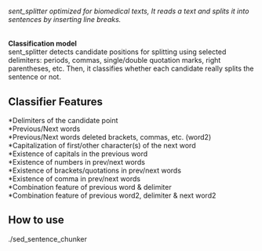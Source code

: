 ###### sent_splitter optimized for biomedical texts, It reads a text and splits it into sentences by inserting line breaks.
 
 **Classification model** <br />
sent_splitter detects candidate positions for splitting using selected delimiters: periods, commas, single/double quotation marks, right parentheses, etc. Then, it classifies whether each candidate really splits the sentence or not.

## Classifier Features <br />
*Delimiters of the candidate point <br />
*Previous/Next words <br />
*Previous/Next words deleted brackets, commas, etc. (word2) <br />
*Capitalization of first/other character(s) of the next word <br />
*Existence of capitals in the previous word <br />
*Existence of numbers in prev/next words <br />
*Existence of brackets/quotations in prev/next words <br />
*Existence of comma in prev/next words <br />
*Combination feature of previous word & delimiter <br />
*Combination feature of previous word2, delimiter & next word2 <br />

## How to use <br />
./sed_sentence_chunker
